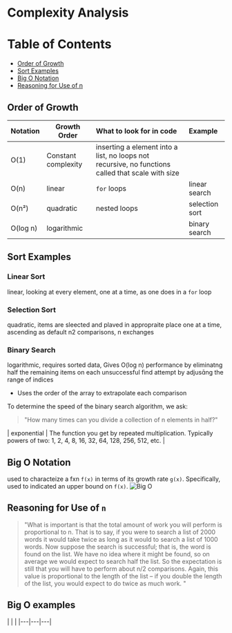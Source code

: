 # Complexity Analysis
# Table of Contents
- [Order of Growth](#order-of-growth)
- [Sort Examples](#sort-examples)
- [Big O Notation](#big-o-notation)
- [Reasoning for Use of n](#reasoning-for-use-of-n)
## Order of Growth
|Notation| Growth Order | What to look for in code| Example |
| :----- |--------------| :----------------- |:--------|
|O(1)| Constant complexity| inserting a element into a list, no loops not recursive, no functions called that scale with size|
| O(n)  |linear| `for` loops| linear search|
|O(n²)| quadratic| nested loops| selection sort|
|O(log n)|logarithmic||binary search|
## Sort Examples
### Linear Sort
linear, looking at every element, one at a time, as one does in a `for` loop
### Selection Sort
quadratic, items are sleected and plaved in appropraite place one at a time, ascending as default
n2 comparisons, n exchanges
### Binary Search
logarithmic, requires sorted data, Gives O(log n) performance by eliminatng half the remaining items on each unsuccessful find attempt by adjusng the range of indices
- Uses the order of the array to extrapolate each comparison

To determine the speed of the binary search algorithm, we ask:
>"How many times can you divide a collection of n elements in half?"


| exponential | The function you get by repeated multiplication. Typically powers of two: 1, 2, 4, 8, 16, 32, 64, 128, 256, 512, etc. |



## Big O Notation
used to characteize a fxn `f(x)` in terms of its growth rate `g(x)`. Specifically, used to indicated an upper bound on `f(x)`.
![Big O](https://github.com/user-attachments/assets/571695e0-271a-4d9a-875d-69827067c9da)
## Reasoning for Use of `n`
>"What is important is that the total amount of work
you will perform is proportional to n. That is to say, if you were to search a list of 2000
words it would take twice as long as it would to search a list of 1000 words. Now
suppose the search is successful; that is, the word is found on the list. We have no idea
where it might be found, so on average we would expect to search half the list. So the
expectation is still that you will have to perform about n/2 comparisons. Again, this value
is proportional to the length of the list – if you double the length of the list, you would
expect to do twice as much work. "
## Big O examples

| | |
|---|---|---|

